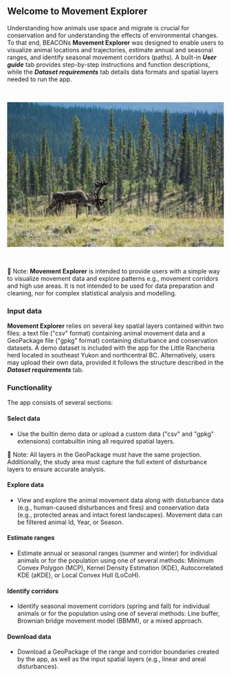 ## Welcome to Movement Explorer

Understanding how animals use space and migrate is crucial for conservation and for understanding the effects of environmental changes. To that end, BEACONs **Movement Explorer** was designed to enable users to visualize animal locations and trajectories, estimate annual and seasonal ranges, and identify seasonal movement corridors (paths). A built-in ***User guide*** tab provides step-by-step instructions and function descriptions, while the ***Dataset requirements*** tab details data formats and spatial layers needed to run the app.

<br>
<div align="center">

![](gabe1.jpg)

</div>
<br>

📌 Note: **Movement Explorer** is intended to provide users with a simple way to visualize movement data and explore patterns e.g., movement corridors and high use areas. It is not intended to be used for data preparation and cleaning, nor for complex statistical analysis and modelling.

### Input data

**Movement Explorer** relies on several key spatial layers contained within two files: a text file ("csv" format) containing animal movement data and a GeoPackage file ("gpkg" format) containing disturbance and conservation datasets. A demo dataset is included with the app for the Little Rancheria herd located in southeast Yukon and northcentral BC. Alternatively, users may upload their own data, provided it follows the structure described in the ***Dataset requirements*** tab.

### Functionality

The app consists of several sections:

#### Select data

- Use the builtin demo data or upload a custom data ("csv" and "gpkg" extensions) contabuiltin ining all required spatial layers.

📌 Note: All layers in the GeoPackage must have the same projection. Additionally, the study area must capture the full extent of disturbance layers to ensure accurate analysis.
<br>

#### Explore data

- View and explore the animal movement data along with disturbance data (e.g., human-caused disturbances and fires) and conservation data (e.g., protected areas and intact forest landscapes). Movement data can be filtered animal Id, Year, or Season.

#### Estimate ranges

- Estimate annual or seasonal ranges (summer and winter) for individual animals or for the population using one of several methods: Minimum Convex Polygon (MCP), Kernel Density Estimation (KDE), Autocorrelated KDE (aKDE), or Local Convex Hull (LoCoH).

#### Identify corridors

- Identify seasonal movement corridors (spring and fall) for individual animals or for the population using one of several methods: Line buffer, Brownian bridge movement model (BBMM), or a mixed approach.

#### Download data

- Download a GeoPackage of the range and corridor boundaries created by the app, as well as the input spatial layers (e.g., linear and areal disturbances).
